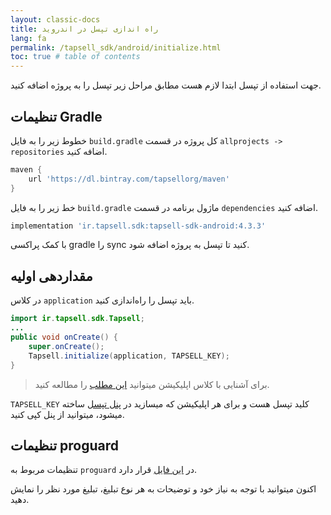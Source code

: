 ```yaml
---
layout: classic-docs
title: راه اندازی تپسل در اندروید
lang: fa
permalink: /tapsell_sdk/android/initialize.html
toc: true # table of contents
---
```



جهت استفاده از تپسل ابتدا لازم هست مطابق مراحل زیر تپسل را به پروژه اضافه کنید.

## تنظیمات Gradle
خطوط زیر را به فایل `build.gradle` کل پروژه در قسمت `allprojects -> repositories` اضافه کنید.

```gradle
maven {
    url 'https://dl.bintray.com/tapsellorg/maven'
}
```

خط زیر را به فایل `build.gradle` ماژول برنامه در قسمت `dependencies` اضافه کنید.

```gradle
implementation 'ir.tapsell.sdk:tapsell-sdk-android:4.3.3'
```

با کمک پراکسی gradle را sync کنید تا تپسل به پروژه اضافه شود.


## مقداردهی اولیه
در کلاس `application` باید تپسل را راه‌اندازی کنید.

```java
import ir.tapsell.sdk.Tapsell;
...
public void onCreate() {
    super.onCreate();
    Tapsell.initialize(application, TAPSELL_KEY);
}
```

> برای آشنایی با کلاس اپلیکیشن میتوانید [این مطلب](../../blog/2019/7/6/ApplicationClass) را مطالعه کنید.

`TAPSELL_KEY` کلید تپسل هست و برای هر اپلیکیشن که میسازید در [پنل تپسل](https://dashboard.tapsell.ir/) ساخته میشود، میتوانید از پنل کپی کنید.

## تنظیمات proguard
تنظیمات مربوط به `proguard` در [این فایل](https://github.com/tapsellorg/TapsellSDK-AndroidSample/blob/master/app/proguard-rules.pro) قرار دارد.


اکنون میتوانید با توجه به نیاز خود و توضیحات به هر نوع تبلیغ، تبلیغ مورد نظر را نمایش دهید.
